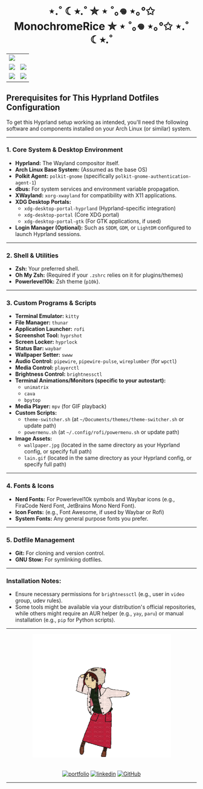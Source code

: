 <h1 align="center">⋆.˚ ☾⭒.˚ ✮ ⋆ ˚｡𖦹 ⋆｡°✩ MonochromeRice ✮ ⋆ ˚｡𖦹 ⋆｡°✩ ⋆.˚ ☾⭒.˚</h1>
<table align="center">
  <tr>
    <td colspan="2"><img src="https://github.com/user-attachments/assets/d7fb271d-07dd-4830-af19-91ced39ef8b9"></td>
  </tr>
  <tr>
    <td colspan="1"><img src="https://github.com/user-attachments/assets/d0d0d596-f04f-4eb5-b335-e4a0326befdb"></td>
    <td colspan="1"><img src="https://github.com/user-attachments/assets/ad006f3b-065d-46ba-a7a6-e406bbeefaf7"></td>
  </tr>
  <tr>
    <td colspan="1"><img src="https://github.com/user-attachments/assets/892fec36-fa8f-47cc-bb52-5a88d58ea00c"></td>
    <td colspan="1"><img src="https://github.com/user-attachments/assets/e70bebab-9419-4fc7-83b6-3de163aaef0e"></td>
  </tr>
</table>

## Prerequisites for This Hyprland Dotfiles Configuration

To get this Hyprland setup working as intended, you'll need the following software and components installed on your Arch Linux (or similar) system.

---

### 1. Core System & Desktop Environment

* **Hyprland:** The Wayland compositor itself.
* **Arch Linux Base System:** (Assumed as the base OS)
* **Polkit Agent:** `polkit-gnome` (specifically `polkit-gnome-authentication-agent-1`)
* **dbus:** For system services and environment variable propagation.
* **XWayland:** `xorg-xwayland` for compatibility with X11 applications.
* **XDG Desktop Portals:**
    * `xdg-desktop-portal-hyprland` (Hyprland-specific integration)
    * `xdg-desktop-portal` (Core XDG portal)
    * `xdg-desktop-portal-gtk` (For GTK applications, if used)
* **Login Manager (Optional):** Such as `SDDM`, `GDM`, or `LightDM` configured to launch Hyprland sessions.

---

### 2. Shell & Utilities

* **Zsh:** Your preferred shell.
* **Oh My Zsh:** (Required if your `.zshrc` relies on it for plugins/themes)
* **Powerlevel10k:** Zsh theme (`p10k`).

---

### 3. Custom Programs & Scripts

* **Terminal Emulator:** `kitty`
* **File Manager:** `thunar`
* **Application Launcher:** `rofi`
* **Screenshot Tool:** `hyprshot`
* **Screen Locker:** `hyprlock`
* **Status Bar:** `waybar`
* **Wallpaper Setter:** `swww`
* **Audio Control:** `pipewire`, `pipewire-pulse`, `wireplumber` (for `wpctl`)
* **Media Control:** `playerctl`
* **Brightness Control:** `brightnessctl`
* **Terminal Animations/Monitors (specific to your autostart):**
    * `unimatrix`
    * `cava`
    * `bpytop`
* **Media Player:** `mpv` (for GIF playback)
* **Custom Scripts:**
    * `theme-switcher.sh` (at `~/Documents/themes/theme-switcher.sh` or update path)
    * `powermenu.sh` (at `~/.config/rofi/powermenu.sh` or update path)
* **Image Assets:**
    * `wallpaper.jpg` (located in the same directory as your Hyprland config, or specify full path)
    * `lain.gif` (located in the same directory as your Hyprland config, or specify full path)

---

### 4. Fonts & Icons

* **Nerd Fonts:** For Powerlevel10k symbols and Waybar icons (e.g., FiraCode Nerd Font, JetBrains Mono Nerd Font).
* **Icon Fonts:** (e.g., Font Awesome, if used by Waybar or Rofi)
* **System Fonts:** Any general purpose fonts you prefer.

---

### 5. Dotfile Management

* **Git:** For cloning and version control.
* **GNU Stow:** For symlinking dotfiles.

---

### Installation Notes:

* Ensure necessary permissions for `brightnessctl` (e.g., user in `video` group, udev rules).
* Some tools might be available via your distribution's official repositories, while others might require an AUR helper (e.g., `yay`, `paru`) or manual installation (e.g., `pip` for Python scripts).

---
<div align="center">
  <img src="assets/important.gif" alt="Lain_dance">
</div>

<br>

<div align="center">

[![portfolio](https://img.shields.io/badge/my_portfolio-000?style=for-the-badge&logo=ko-fi&logoColor=white)](https://yion-dev.vercel.app/)
[![linkedin](https://img.shields.io/badge/linkedin-0A66C2?style=for-the-badge&logo=linkedin&logoColor=white)](https://www.linkedin.com/in/thu-ta-naing-83b5222b0/)
[![GitHub](https://img.shields.io/badge/github-%23121011.svg?style=for-the-badge&logo=github&logoColor=white)](https://github.com/yion69.com)

</div>

---
